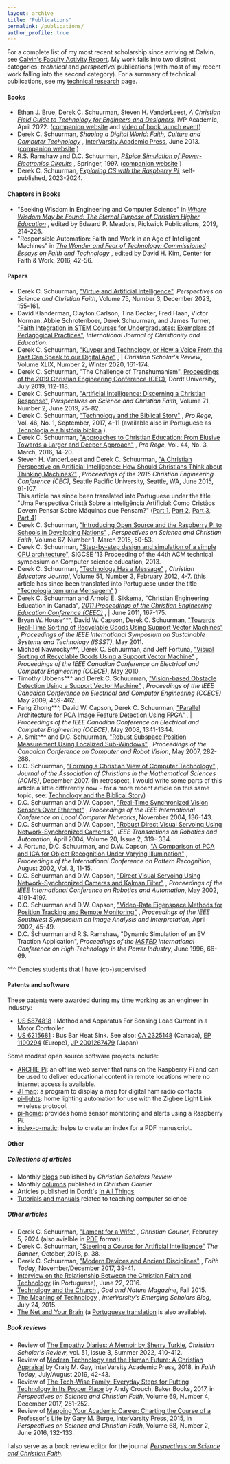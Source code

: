 ```yaml
---
layout: archive
title: "Publications"
permalink: /publications/
author_profile: true
---
```


For a complete list of my most recent scholarship since arriving at Calvin, see 
[Calvin's Faculty Activity Report](https://datawise.quickbase.com/db/bfvin7iyc/tablereport?a=q&qid=125&nv=1&v0=Schuurman%2C+Derek).
My work falls into two distinct categories: *technical* and *perspectival* publications \(with most of my recent work
falling into the second category\). For a summary of technical publications, see my 
[technical research](https://sites.calvin.edu/derek/research.html) page.

#### Books

-   Ethan J. Brue, Derek C. Schuurman, Steven H. VanderLeest, 
     [*A Christian Field Guide to Technology for Engineers and Designers*](https://www.ivpress.com/a-christian-field-guide-to-technology-for-engineers-and-designers),
     IVP Academic, April 2022. \([companion website](https://cs.calvin.edu/activities/books/fieldguide/) and
     [video of book launch event](https://youtu.be/j3Fcz7M4urc?t=505)\)
-   Derek C. Schuurman, [*Shaping a Digital World: Faith, Culture and
     Computer Technology*](https://www.ivpress.com/shaping-a-digital-world) ,
     [InterVarsity Academic Press](https://www.ivpress.com/),
     June 2013. \([companion website](https://cs.calvin.edu/shaping_a_digital_world/) \)
-   R.S. Ramshaw and D.C. Schuurman, [*PSpice Simulation of Power-Electronics Circuits*](https://www.springer.com/us/book/9780412751400) ,
     Springer, 1997. ([companion website](https://ece.uwaterloo.ca/~pwr_elec/) )
-   Derek C. Schuurman,
    [*Exploring CS with the Raspberry Pi*](docs/cs-with-rpi.pdf),
    self-published, 2023-2024.

#### Chapters in Books
-   "Seeking Wisdom in Engineering and Computer Science" in 
    [*Where Wisdom May be Found: The Eternal Purpose of Christian Higher Education*](https://wipfandstock.com/9781498296106/where-wisdom-may-be-found/) ,
    edited by Edward P. Meadors, Pickwick Publications, 2019, 214-226.
-   "Responsible Automation: Faith and Work in an Age of Intelligent Machines" in 
    [*The Wonder and Fear of Technology: Commissioned Essays on Faith and Technology*](https://www.amazon.com/Wonder-Fear-Technology-Commissioned-Essays/dp/0692796231) ,
    edited by David H. Kim, Center for Faith & Work, 2016, 42-56.

#### Papers

-   Derek C. Schuurman, ["Virtue and Artificial Intelligence"](https://doi.org/10.56315/PSCF12-23Schuurman), *Perspectives on Science and Christian Faith*, Volume 75, Number 3, December 2023, 155-161.
-   David Klanderman, Clayton Carlson, Tina Decker, Fred Haan, Victor 
    Norman, Abbie Schrotenboer, Derek Schuurman, and James Turner, 
    ["Faith Integration in STEM Courses for Undergraduates: Exemplars of Pedagogical Practices"](https://journals.sagepub.com/doi/abs/10.1177/20569971221136551),
    *International Journal of Christianity and Education*.
-   Derek C. Schuurman, ["Kuyper and Technology, or How a Voice From the Past Can Speak to our Digital Age"](https://christianscholars.com/on-kuyper-and-technology-or-how-a-voice-from-the-past-can-speak-to-our-digital-age/) , |
    *Christian Scholar\'s Review*, Volume XLIX, Number 2, Winter 2020, 161-174.
-   Derek C. Schuurman, "The Challenge of Transhumanism",
    [Proceedings of the 2019 Christian Engineering Conference (CEC)](https://drive.google.com/file/d/1pIXDMo7HD3g34FlSWsw9WDUXRi5TSOcE/view),
    Dordt University, July 2019, 112-118.
-   Derek C. Schuurman, ["Artificial Intelligence: Discerning a Christian Response"](https://www.asa3.org/ASA/PSCF/2019/PSCF6-19Schuurman.pdf),
    *Perspectives on Science and Christian Faith*, Volume 71, Number 2, June 2019, 75-82.
-   Derek C. Schuurman, ["Technology and the Biblical Story"](https://digitalcollections.dordt.edu/cgi/viewcontent.cgi?article=2949&context=pro_rege) ,
    *Pro Rege*, Vol. 46, No. 1, September, 2017, 4-11 (available also in Portuguese as 
    [Tecnologia e a história bíblica](articles/Tech_and_the_Biblical_story_Portuguese.pdf) ).
-   Derek C. Schuurman, ["Approaches to Christian Education: From Elusive Towards a Larger and Deeper Approach"](https://digitalcollections.dordt.edu/cgi/viewcontent.cgi?article=2877&context=pro_rege) ,
    *Pro Rege*, Vol. 44, No. 3, March, 2016, 14-20.
-   Steven H. VanderLeest and Derek C. Schuurman, ["A Christian Perspective on Artificial Intelligence: How Should Christians Think about Thinking Machines?"](https://docs.google.com/a/georgefox.edu/viewer?a=v&pid=sites&srcid=ZGVmYXVsdGRvbWFpbnxjaHJpc3RpYW5zYW5kZW5naW5lZXJpbmd8Z3g6MTU3Y2U5YzY0ZjE2YzhiZg) ,
    *Proceedings of the 2015 Christian Engineering Conference (CEC)*, Seattle Pacific University, Seattle, WA, June 2015, 91-107.\
    This article has since been translated into Portuguese under the title "Uma Perspectiva Cristã Sobre a Inteligência Artificial: Como Cristãos Devem Pensar Sobre Máquinas que Pensam?" 
    ([Part 1](https://www.cristaosnaciencia.org.br/recursos/inteligencia-artificial-parte-i/),
    [Part 2](https://www.cristaosnaciencia.org.br/recursos/inteligencia-artificial-parte-ii/),
    [Part 3](https://www.cristaosnaciencia.org.br/recursos/inteligencia-artifical-parte-iii/),
    [Part 4](https://www.cristaosnaciencia.org.br/recursos/inteligencia-artificial-parte-iv/))
-   Derek C. Schuurman, ["Introducing Open Source and the Raspberry Pi to Schools in Developing Nations"](https://www.asa3.org/ASA/PSCF/2015/PSCF3-15Schuurman.pdf) ,
    *Perspectives on Science and Christian Faith*, Volume 67, Number 1, March 2015, 50-53.
-   Derek C. Schuurman, ["Step-by-step design and simulation of a simple CPU architecture"](https://dl.acm.org/doi/10.1145/2445196.2445296?cid=81100321502),
    SIGCSE \'13 Proceeding of the 44th ACM technical symposium on Computer science education, 2013.
-   Derek C. Schuurman, ["Technology Has a Message"](https://www.cejonline.com/article/technology-has-a-message/) ,
    *Christian Educators Journal*, Volume 51, Number 3, February 2012, 4-7. (this article has since been translated into Portuguese under the title 
    ["Tecnologia tem uma Mensagem"](https://notaspedro.files.wordpress.com/2016/06/tecnologia-tem-uma-mensagem.pdf) )
-   Derek C. Schuurman and Arnold E. Sikkema, "Christian Engineering Education in Canada", 
    [*2011 Proceedings of the Christian Engineering Education Conference (CEEC)*](https://www.calvin.edu/academic/engineering/ces/ceec/2011/CEEC2011Proceedings.pdf) , |
    June 2011, 167-175.
-   Bryan W. House^\*^, David W. Capson, Derek C. Schuurman,
    ["Towards Real-Time Sorting of Recyclable Goods Using Support Vector Machines"](https://ieeexplore.ieee.org/xpl/freeabs_all.jsp?arnumber=5936845) ,
    *Proceedings of the IEEE International Symposium on Sustainable Systems and Technology (ISSST)*, May 2011.
-   Michael Nawrocky^\*^, Derek C. Schuurman, and Jeff Fortuna, 
    ["Visual Sorting of Recyclable Goods Using a Support Vector Machine"](https://ieeexplore.ieee.org/xpl/freeabs_all.jsp?arnumber=5575231) ,
    *Proceedings of the IEEE Canadian Conference on Electrical and Computer Engineering (CCECE)*, May 2010.
-   Timothy Ubbens^\*^ and Derek C. Schuurman, 
    ["Vision-based Obstacle Detection Using a Support Vector Machine"](https://ieeexplore.ieee.org/xpl/freeabs_all.jsp?isnumber=5090078&arnumber=5090176) ,
    *Proceedings of the IEEE Canadian Conference on Electrical and Computer Engineering (CCECE)* May 2009, 459-462.
-   Fang Zhong^\*^, David W. Capson, Derek C. Schuurman, 
    ["Parallel Architecture for PCA Image Feature Detection Using FPGA"](https://ieeexplore.ieee.org/xpl/freeabs_all.jsp?arnumber=4564758) , |
    *Proceedings of the IEEE Canadian Conference on Electrical and Computer Engineering (CCECE)*, May 2008, 1341-1344.
-   A. Smit^\*^ and D.C. Schuurman, 
    ["Robust Subspace Position Measurement Using Localized Sub-Windows"](https://doi.ieeecomputersociety.org/10.1109/CRV.2007.57) ,
    *Proceedings of the Canadian Conference on Computer and Robot Vision*, May 2007, 282-288.
-   D.C. Schuurman, 
    ["Forming a Christian View of Computer Technology"](https://acmsonline.org/journal/journal-archives/2007-journal/forming-a-christian-view-of-computer-technology/) ,
    *Journal of the Association of Christians in the Mathematical Sciences (ACMS)*, December 2007. 
    \(In retrospect, I would write some parts of this article a little differently now - for a more recent article on this same topic, see: 
    [Technology and the Biblical Story](https://digitalcollections.dordt.edu/cgi/viewcontent.cgi?article=2949&context=pro_rege)\)
-   D.C. Schuurman and D.W. Capson, 
    ["Real-Time Synchronized Vision Sensors Over Ethernet"](https://doi.ieeecomputersociety.org/10.1109/LCN.2004.103) ,
    *Proceedings of the IEEE International Conference on Local Computer Networks*, November 2004, 136-143.
-   D.C. Schuurman and D.W. Capson, 
    ["Robust Direct Visual Servoing Using Network-Synchronized Cameras"](https://ieeexplore.ieee.org/xpl/freeabs_all.jsp?arnumber=1284417) ,
    *IEEE Transactions on Robotics and Automation*, April 2004, Volume 20, Issue 2, 319- 334.
-   J. Fortuna, D.C. Schuurman, and D.W. Capson, 
    ["A Comparison of PCA and ICA for Object Recognition Under Varying Illumination"](https://dl.acm.org/citation.cfm?id=842872) ,
    *Proceedings of the International Conference on Pattern Recognition*, August 2002, Vol. 3, 11-15.
-   D.C. Schuurman and D.W. Capson, 
    ["Direct Visual Servoing Using Network-Synchronized Cameras and Kalman Filter"](https://ieeexplore.ieee.org/xpl/freeabs_all.jsp?arnumber=1014409) ,
    *Proceedings of the IEEE International Conference on Robotics and Automation*, May 2002, 4191-4197.
-   D.C. Schuurman and D.W. Capson, 
    ["Video-Rate Eigenspace Methods for Position Tracking and Remote Monitoring"](https://doi.ieeecomputersociety.org/10.1109/IAI.2002.999887) ,
    *Proceedings of the IEEE Southwest Symposium on Image Analysis and Interpretation*, April 2002, 45-49.
-   D.C. Schuurman and R.S. Ramshaw, "Dynamic Simulation of an EV Traction Application", 
    *Proceedings of the [IASTED](https://www.iasted.org/) International Conference on High Technology in the Power Industry*, June 1996, 66-69.

^\*^ Denotes students that I have (co-)supervised

#### Patents and software

These patents were awarded during my time working as an engineer in industry:

-   [US 5874818](https://patents.google.com/patent/US5874818) :
    Method and Apparatus For Sensing Load Current in a Motor Controller
-   [US 6215681](https://patents.google.com/patent/US6215681) :
    Bus Bar Heat Sink. See also: [CA 2325148](https://www.ic.gc.ca/opic-cipo/cpd/eng/patent/2325148/summary.html)  \(Canada\), 
    [EP 1100294](https://worldwide.espacenet.com/publicationDetails/biblio?FT=D&date=20010516&DB=&locale=en_EP&CC=EP&NR=1100294A2&KC=A2&ND=6#)  \(Europe\), 
    [JP 2001267479](https://worldwide.espacenet.com/publicationDetails/biblio?CC=JP&NR=2001267479&KC=&FT=E&locale=en_EP#)  \(Japan\)

Some modest open source software projects include:

-   [ARCHIE Pi](https://github.com/dschuurman/archie-pi): an offline 
    web server that runs on the Raspberry Pi and can be used to
    deliver educational content in remote locations where no internet
    access is available.
-   [JTmap](https://github.com/dschuurman/jtmap): a program to 
    display a map for digital ham radio contacts
-   [pi-lights](https://github.com/dschuurman/pi-lights): home 
    lighting automation for use with the Zigbee Light Link wireless
    protocol.
-   [pi-home](https://github.com/dschuurman/pi-home): provides home
    sensor monitoring and alerts using a Raspberry Pi.
-   [index-o-matic](https://github.com/dschuurman/index-o-matic):
    helps to create an index for a PDF manuscript.

#### Other

##### Collections of articles

-   Monthly [blogs](https://christianscholars.com/author/derek-c-schuurman/)
    published by *Christian Scholars Review*
-   Monthly [columns](ccpubs.html) published in *Christian Courier*
-   Articles published in Dordt\'s [In All Things](https://inallthings.org/author/derek-schuurman/)
-   [Tutorials and manuals](docs/index.html) related to teaching computer science

##### Other articles

- Derek C. Schuurman, ["Lament for a Wife"](https://www.christiancourier.ca/lament-for-a-wife/) , *Christian Courier*, February 5, 2024 
\(also avialble in [PDF](https://sites.calvin.edu/derek/articles/lament-for-a-wife.pdf) format\).
- Derek C. Schuurman, ["Steering a Course for Artificial Intelligence"](https://www.thebanner.org/mixed-media/2018/09/steering-a-course-for-artificial-intelligence) 
    *The Banner*, October, 2018, p. 38.
- Derek C. Schuurman, ["Modern Devices and Ancient Disciplines"](https://www.faithtoday.ca/Magazines/2017-Nov-Dec/Modern-Devices-And-Ancient-Disciplines) ,
    *Faith Today*, November/December 2017, 39-41.
- [Interview on the Relationship Between the Christian Faith and Technology](https://www.cristaosnaciencia.org.br/recursos/entrevista-exclusiva-com-derek-c-schuurman-sobre-a-relacao-entre-fe-crista-e-tecnologia/) 
    (in Portuguese), June 22, 2016.
- [Technology and the Church](https://godandnature.asa3.org/essay-lsquotechnology-and-the-church-by-derek-schuurman.html) , *God and Nature Magazine*, Fall 2015.
- [The Meaning of Technology](https://blog.emergingscholars.org/2015/07/the-meaning-of-technology/) ,
    *InterVarsity\'s Emerging Scholars Blog*, July 24, 2015.
- [The Net and Your  Brain](https://www.christianity.ca/page.aspx?pid=13742) 
    \(a [Portuguese translation](https://tuporem.org.br/a-internet-e-o-seu-cerebro/) is also available\).

##### Book reviews

-   Review of [The Empathy Diaries: A Memoir by Sherry Turkle](https://christianscholars.com/the-empathy-diaries-a-memoir/),
    *Christian Scholar\'s Review*, vol. 51, issue 3, Summer 2022, 410-412.
-   Review of [Modern Technology and the Human Future: A Christian Appraisal](https://digital.faithtoday.ca/faithtoday/20190708/MobilePagedReplica.action?pm=2&folio=42#pg42)
    by Craig M. Gay, InterVarsity Academic Press, 2018, in *Faith Today*, July/August 2019, 42-43.
-   Review of [The Tech-Wise Family: Everyday Steps for Putting Technology in Its Proper Place](https://www.asa3.org/ASA/PSCF/2017/PSCF12-17BookReviews.pdf#page=13)
    by Andy Crouch, Baker Books, 2017, in *Perspectives on Science and Christian Faith*, 
    Volume 69, Number 4, December 2017, 251-252.
-   Review of [Mapping Your Academic Career: Charting the Course of a Professor\'s Life](https://www.asa3.org/ASA/PSCF/2016/PSCF6-16BookReviews.pdf#page=2)
    by Gary M. Burge, InterVarsity Press, 2015, in *Perspectives on Science and Christian Faith*, 
    Volume 68, Number 2, June 2016, 132-133.

I also serve as a book review editor for the journal 
[*Perspectives on Science and Christian Faith*](https://network.asa3.org/page/PSCFeditors).
